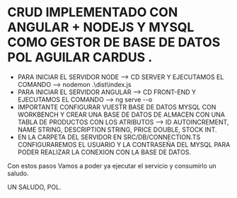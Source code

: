 

<h1>CRUD IMPLEMENTADO CON ANGULAR + NODEJS Y MYSQL COMO GESTOR DE BASE DE DATOS <b>POL AGUILAR CARDUS </B>.</h1>

- PARA INICIAR EL SERVIDOR NODE --> CD SERVER Y EJECUTAMOS EL COMANDO --> nodemon .\dist\index.js
- PARA INICIAR EL SERVIDOR ANGULAR --> CD FRONT-END Y EJECUTAMOS EL COMANDO --> ng serve --o
- IMPORTANTE CONFIGURAR VUESTR BASE DE DATOS MYSQL CON WORKBENCH Y CREAR UNA BASE DE DATOS DE ALMACEN CON UNA TABLA DE PRODUCTOS CON LOS ATRIBUTOS --> ID AUTOINCREMENT, NAME STRING, DESCRIPTION STRING, PRICE DOUBLE, STOCK INT.
- EN LA CARPETA DEL SERVIDOR EN SRC/DB/CONNECTION.TS CONFIGURAREMOS EL USUARIO Y LA CONTRASEÑA DEL MYSQL PARA PODER REALIZAR LA CONEXION CON LA BASE DE DATOS.

Con estos pasos Vamos a poder ya ejecutar el servicio y consumirlo un saludo.

UN SALUDO, POL.


